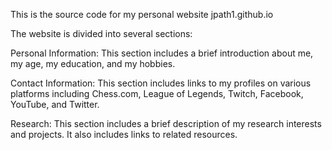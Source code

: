 This is the source code for my personal website jpath1.github.io

The website is divided into several sections:

Personal Information: This section includes a brief introduction about me, my age, my education, and my hobbies.

Contact Information: This section includes links to my profiles on various platforms including Chess.com, League of Legends, Twitch, Facebook, YouTube, and Twitter.

Research: This section includes a brief description of my research interests and projects. It also includes links to related resources.

